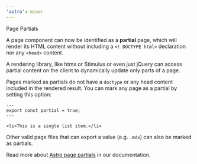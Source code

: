 ```yaml
---
'astro': minor
---
```


Page Partials

A page component can now be identified as a **partial** page, which will render its HTML content without including a `<! DOCTYPE html>` declaration nor any `<head>` content.

A rendering library, like htmx or Stimulus or even just jQuery can access partial content on the client to dynamically update only parts of a page.

Pages marked as partials do not have a `doctype` or any head content included in the rendered result. You can mark any page as a partial by setting this option:


```astro
---
export const partial = true;
---

<li>This is a single list item.</li>
```

Other valid page files that can export a value (e.g. `.mdx`) can also be marked as partials.

Read more about [Astro page partials](/en/core-concepts/astro-pages/#partials) in our documentation.
